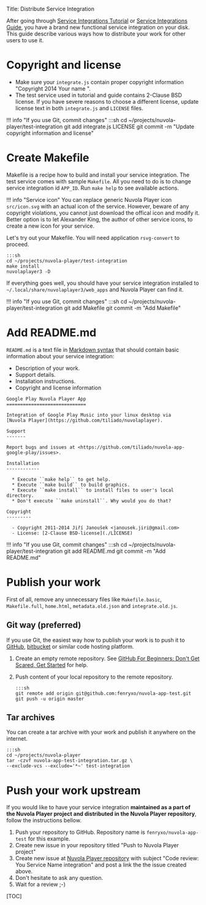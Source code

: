 Title: Distribute Service Integration

After going through [Service Integrations Tutorial]({filename}tutorial.md)
or [Service Integrations Guide]({filename}guide.md), you have a brand new functional
service integration on your disk. This guide describe various ways how to distribute
your work for other users to use it.

Copyright and license
=====================

  * Make sure your ``integrate.js`` contain proper copyright information 
    "Copyright 2014 Your name <your e-mail>".
  * The test service used in tutorial and guide contains 2-Clause BSD license. If you have severe
    reasons to choose a different license, update license text in both ``integrate.js`` and
    ``LICENSE`` files.

!!! info "If you use Git, commit changes"
        :::sh
        cd ~/projects/nuvola-player/test-integration
        git add integrate.js LICENSE
        git commit -m "Update copyright information and license"

Create Makefile
===============

Makefile is a recipe how to build and install your service integration. The test service comes
with sample ``Makefile``. All you need to do is to change service
integration id ``APP_ID``. Run ``make help`` to see available actions.

!!! info "Service icon"
    You can replace generic Nuvola Player icon ``src/icon.svg`` with an actual icon of the service. However, beware of
    any copyright violations, you cannot just download the offical icon and modify it. Better option is to let
    Alexander King, the author of other service icons, to create a new icon for your service.

Let's try out your Makefile. You will need application ``rsvg-convert`` to proceed.

    :::sh
    cd ~/projects/nuvola-player/test-integration
    make install
    nuvolaplayer3 -D

If everything goes well, you should have your service integration installed to
``~/.local/share/nuvolaplayer3/web_apps`` and Nuvola Player can find it.

!!! info "If you use Git, commit changes"
        :::sh
        cd ~/projects/nuvola-player/test-integration
        git add Makefile
        git commit -m "Add Makefile"

Add README.md
=============

``README.md`` is a text file in [Markdown syntax](http://daringfireball.net/projects/markdown/syntax)
that should contain basic information about your service integration:

  * Description of your work.
  * Support details.
  * Installation instructions.
  * Copyright and license information

```text
Google Play Nuvola Player App
=============================

Integration of Google Play Music into your linux desktop via
[Nuvola Player](https://github.com/tiliado/nuvolaplayer).
 
Support
-------

Report bugs and issues at <https://github.com/tiliado/nuvola-app-google-play/issues>.

Installation
------------

  * Execute ``make help`` to get help.
  * Execute ``make build`` to build graphics.
  * Execute ``make install`` to install files to user's local directory.
  * Don't execute ``make uninstall``. Why would you do that?

Copyright
---------

  - Copyright 2011-2014 Jiří Janoušek <janousek.jiri@gmail.com>
  - License: [2-Clause BSD-license](./LICENSE)
```

!!! info "If you use Git, commit changes"
        :::sh
        cd ~/projects/nuvola-player/test-integration
        git add README.md
        git commit -m "Add README.md"

Publish your work
=================

First of all, remove any unnecessary files like `Makefile.basic`, `Makefile.full`,
`home.html`, `metadata.old.json` and `integrate.old.js`.

Git way (preferred)
-------------------

If you use Git, the easiest way how to publish your work is to push it to [GitHub](https://github.com),
[bitbucket](https://bitbucket.org) or similar code hosting platform.

 1. Create an empty remote repository. See [GitHub For Beginners: Don't Get Scared, Get Started][A1] for
    help.

 2. Push content of your local repository to the remote repository.
    
        :::sh
        git remote add origin git@github.com:fenryxo/nuvola-app-test.git
        git push -u origin master

[A1]: http://readwrite.com/2013/09/30/understanding-github-a-journey-for-beginners-part-1
[A2]: http://readwrite.com/2013/10/02/github-for-beginners-part-2

Tar archives
------------

You can create a tar archive with your work and publish it anywhere on the internet.

    :::sh
    cd ~/projects/nuvola-player
    tar -czvf nuvola-app-test-integration.tar.gz \
    --exclude-vcs --exclude='*~' test-integration
    
Push your work upstream
=======================

If you would like to have your service integration **maintained as a part of the Nuvola Player project
and distributed in the Nuvola Player repository**, follow the instructions bellow.

 1. Push your repository to GitHub. Repository name is ``fenryxo/nuvola-app-test`` for this example.
 2. Create new issue in your repository titled "Push to Nuvola Player project"
 3. Create new issue at [Nuvola Player repository](https://github.com/tiliado/nuvolaplayer/issues/new)
    with subject "Code review: You Service Name integration" and post a link the the issue created
    above.
 4. Don't hesitate to ask any question.   
 5. Wait for a review ;-)

[TOC]
